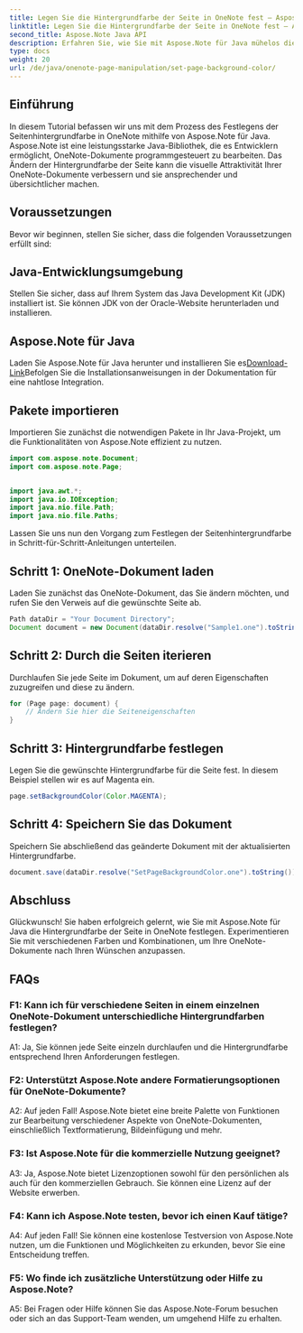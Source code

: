 ```yaml
---
title: Legen Sie die Hintergrundfarbe der Seite in OneNote fest – Aspose.Note
linktitle: Legen Sie die Hintergrundfarbe der Seite in OneNote fest – Aspose.Note
second_title: Aspose.Note Java API
description: Erfahren Sie, wie Sie mit Aspose.Note für Java mühelos die Hintergrundfarbe der Seite in OneNote festlegen. Verbessern Sie die visuelle Attraktivität Ihrer Dokumente mit diesem einfachen Tutorial.
type: docs
weight: 20
url: /de/java/onenote-page-manipulation/set-page-background-color/
---
```

## Einführung

In diesem Tutorial befassen wir uns mit dem Prozess des Festlegens der Seitenhintergrundfarbe in OneNote mithilfe von Aspose.Note für Java. Aspose.Note ist eine leistungsstarke Java-Bibliothek, die es Entwicklern ermöglicht, OneNote-Dokumente programmgesteuert zu bearbeiten. Das Ändern der Hintergrundfarbe der Seite kann die visuelle Attraktivität Ihrer OneNote-Dokumente verbessern und sie ansprechender und übersichtlicher machen.

## Voraussetzungen

Bevor wir beginnen, stellen Sie sicher, dass die folgenden Voraussetzungen erfüllt sind:

## Java-Entwicklungsumgebung

Stellen Sie sicher, dass auf Ihrem System das Java Development Kit (JDK) installiert ist. Sie können JDK von der Oracle-Website herunterladen und installieren.

## Aspose.Note für Java

 Laden Sie Aspose.Note für Java herunter und installieren Sie es[Download-Link](https://releases.aspose.com/note/java/)Befolgen Sie die Installationsanweisungen in der Dokumentation für eine nahtlose Integration.

## Pakete importieren

Importieren Sie zunächst die notwendigen Pakete in Ihr Java-Projekt, um die Funktionalitäten von Aspose.Note effizient zu nutzen.

```java
import com.aspose.note.Document;
import com.aspose.note.Page;


import java.awt.*;
import java.io.IOException;
import java.nio.file.Path;
import java.nio.file.Paths;
```

Lassen Sie uns nun den Vorgang zum Festlegen der Seitenhintergrundfarbe in Schritt-für-Schritt-Anleitungen unterteilen.

## Schritt 1: OneNote-Dokument laden

Laden Sie zunächst das OneNote-Dokument, das Sie ändern möchten, und rufen Sie den Verweis auf die gewünschte Seite ab.

```java
Path dataDir = "Your Document Directory";
Document document = new Document(dataDir.resolve("Sample1.one").toString());
```

## Schritt 2: Durch die Seiten iterieren

Durchlaufen Sie jede Seite im Dokument, um auf deren Eigenschaften zuzugreifen und diese zu ändern.

```java
for (Page page: document) {
    // Ändern Sie hier die Seiteneigenschaften
}
```

## Schritt 3: Hintergrundfarbe festlegen

Legen Sie die gewünschte Hintergrundfarbe für die Seite fest. In diesem Beispiel stellen wir es auf Magenta ein.

```java
page.setBackgroundColor(Color.MAGENTA);
```

## Schritt 4: Speichern Sie das Dokument

Speichern Sie abschließend das geänderte Dokument mit der aktualisierten Hintergrundfarbe.

```java
document.save(dataDir.resolve("SetPageBackgroundColor.one").toString());
```

## Abschluss

Glückwunsch! Sie haben erfolgreich gelernt, wie Sie mit Aspose.Note für Java die Hintergrundfarbe der Seite in OneNote festlegen. Experimentieren Sie mit verschiedenen Farben und Kombinationen, um Ihre OneNote-Dokumente nach Ihren Wünschen anzupassen.

## FAQs

### F1: Kann ich für verschiedene Seiten in einem einzelnen OneNote-Dokument unterschiedliche Hintergrundfarben festlegen?

A1: Ja, Sie können jede Seite einzeln durchlaufen und die Hintergrundfarbe entsprechend Ihren Anforderungen festlegen.

### F2: Unterstützt Aspose.Note andere Formatierungsoptionen für OneNote-Dokumente?

A2: Auf jeden Fall! Aspose.Note bietet eine breite Palette von Funktionen zur Bearbeitung verschiedener Aspekte von OneNote-Dokumenten, einschließlich Textformatierung, Bildeinfügung und mehr.

### F3: Ist Aspose.Note für die kommerzielle Nutzung geeignet?

A3: Ja, Aspose.Note bietet Lizenzoptionen sowohl für den persönlichen als auch für den kommerziellen Gebrauch. Sie können eine Lizenz auf der Website erwerben.

### F4: Kann ich Aspose.Note testen, bevor ich einen Kauf tätige?

A4: Auf jeden Fall! Sie können eine kostenlose Testversion von Aspose.Note nutzen, um die Funktionen und Möglichkeiten zu erkunden, bevor Sie eine Entscheidung treffen.

### F5: Wo finde ich zusätzliche Unterstützung oder Hilfe zu Aspose.Note?

A5: Bei Fragen oder Hilfe können Sie das Aspose.Note-Forum besuchen oder sich an das Support-Team wenden, um umgehend Hilfe zu erhalten.